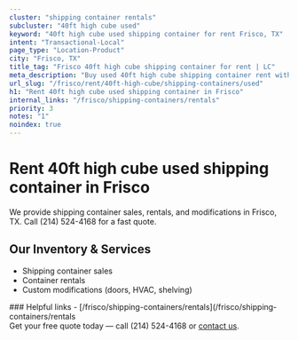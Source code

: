 ```yaml
---
cluster: "shipping container rentals"
subcluster: "40ft high cube used"
keyword: "40ft high cube used shipping container for rent Frisco, TX"
intent: "Transactional-Local"
page_type: "Location-Product"
city: "Frisco, TX"
title_tag: "Frisco 40ft high cube shipping container for rent | LC"
meta_description: "Buy used 40ft high cube shipping container rent with local delivery in Frisco, TX. LC Container — local Since 2003. Request a fast quote today."
url_slug: "/frisco/rent/40ft-high-cube/shipping-containers/used"
h1: "Rent 40ft high cube used shipping container in Frisco"
internal_links: "/frisco/shipping-containers/rentals"
priority: 3
notes: "1"
noindex: true
---
```


# Rent 40ft high cube used shipping container in Frisco

We provide shipping container sales, rentals, and modifications in Frisco, TX. Call (214) 524-4168 for a fast quote.

## Our Inventory & Services
- Shipping container sales
- Container rentals
- Custom modifications (doors, HVAC, shelving)

<div data-section="internal-links">
### Helpful links
- [/frisco/shipping-containers/rentals](/frisco/shipping-containers/rentals
</div>

<div data-section="cta">
Get your free quote today — call (214) 524-4168 or <a href="/contact">contact us</a>.
</div>

<script type="application/ld+json">{"@context":"https://schema.org","@type":"FAQPage","mainEntity":[{"@type":"Question","name":"How much does delivery cost in Frisco, TX?","acceptedAnswer":{"@type":"Answer","text":"Delivery costs vary by distance and container size. Most deliveries in Frisco, TX range from $150-$300. Call (214) 524-4168 for an exact quote based on your specific location."}},{"@type":"Question","name":"Do you offer financing or payment plans?","acceptedAnswer":{"@type":"Answer","text":"We accept major credit cards, checks, and can discuss commercial terms for bulk purchases. Call (214) 524-4168 to discuss options."}},{"@type":"Question","name":"Can you customize containers in Frisco, TX?","acceptedAnswer":{"@type":"Answer","text":"Yes — we perform modifications like doors, HVAC, insulation, and shelving. Request a custom quote at (214) 524-4168 or via our contact form."}}]}</script>
